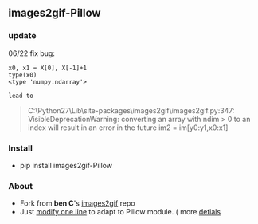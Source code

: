## images2gif-Pillow

### update
  06/22 fix bug:
  
    
    x0, x1 = X[0], X[-1]+1
    type(x0)
    <type 'numpy.ndarray'>
    
    lead to
    
   >C:\Python27\Lib\site-packages\images2gif\images2gif.py:347: 
    VisibleDeprecationWarning: converting an array with ndim > 0 to an index will result in an error in the future
    im2 = im[y0:y1,x0:x1]
    

### Install
- pip install images2gif-Pillow

### About
- Fork from **ben C**'s [images2gif](https://bitbucket.org/bench/images2gif.py) repo
- Just [modify one line](https://github.com/lucyking/images2gif-Pillow/blob/master/images2gif/images2gif.py#L426) to adapt to Pillow module. (  more [detials](http://stackoverflow.com/questions/19149643/error-in-images2gif-py-with-globalpalette)  

